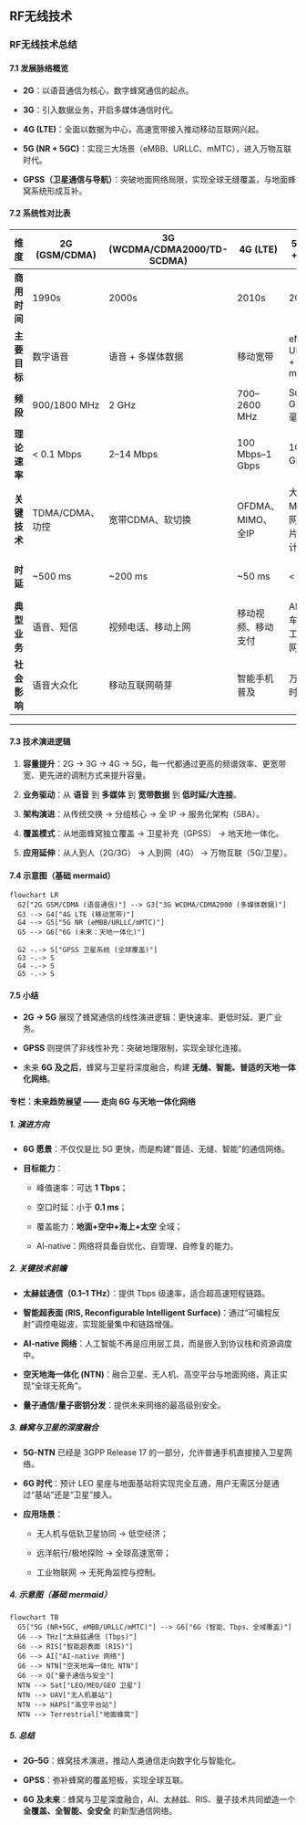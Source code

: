 ## RF无线技术

###  RF无线技术总结

#### 7.1 发展脉络概览

-   **2G**：以语音通信为核心，数字蜂窝通信的起点。
    
-   **3G**：引入数据业务，开启多媒体通信时代。
    
-   **4G (LTE)**：全面以数据为中心，高速宽带接入推动移动互联网兴起。
    
-   **5G (NR + 5GC)**：实现三大场景（eMBB、URLLC、mMTC），进入万物互联时代。
    
-   **GPSS（卫星通信与导航）**：突破地面网络局限，实现全球无缝覆盖，与地面蜂窝系统形成互补。
    

#### 7.2 系统性对比表

| 维度 | 2G (GSM/CDMA) | 3G (WCDMA/CDMA2000/TD-SCDMA) | 4G (LTE) | 5G (NR + 5GC) | GPSS (卫星通信) |
| -------- | ------------- | ---------------------------- | --------------- | ------------------- | ----------------------- |
| **商用时间** | 1990s | 2000s | 2010s | 2020s | 1990s–至今 |
| **主要目标** | 数字语音 | 语音 + 多媒体数据 | 移动宽带 | eMBB + URLLC + mMTC | 全球覆盖、导航、补充通信 |
| **频段** | 900/1800 MHz | 2 GHz | 700–2600 MHz | Sub-6 GHz + 毫米波 | L/S/Ku/Ka/V 波段 |
| **理论速率** | < 0.1 Mbps | 2–14 Mbps | 100 Mbps–1 Gbps | 10 Gbps 级 | kbps–Gbps（取决于轨道与波段） |
| **关键技术** | TDMA/CDMA、功控 | 宽带CDMA、软切换 | OFDMA、MIMO、全IP | 大规模MIMO、网络切片、边缘计算 | 多轨道协同、星间链路、多波束天线 |
| **时延** | \~500 ms | \~200 ms | \~50 ms | < 1 ms | GEO：250 ms；LEO：20–40 ms |
| **典型业务** | 语音、短信 | 视频电话、移动上网 | 移动视频、移动支付 | AR/VR、车联网、工业互联网 | 应急通信、导航定位、星基物联网 |
| **社会影响** | 语音大众化 | 移动互联网萌芽 | 智能手机普及 | 万物互联时代 | 全球互联，天地一体化 |

----------

#### 7.3 技术演进逻辑

1.  **容量提升**：2G → 3G → 4G → 5G，每一代都通过更高的频谱效率、更宽带宽、更先进的调制方式来提升容量。
    
2.  **业务驱动**：从 **语音** 到 **多媒体** 到 **宽带数据** 到 **低时延/大连接**。
    
3.  **架构演进**：从传统交换 → 分组核心 → 全 IP → 服务化架构（SBA）。
    
4.  **覆盖模式**：从地面蜂窝独立覆盖 → 卫星补充（GPSS） → 地天地一体化。
    
5.  **应用延伸**：从人到人（2G/3G） → 人到网（4G） → 万物互联（5G/卫星）。
    


#### 7.4 示意图（基础 mermaid）

```mermaid
flowchart LR
  G2["2G GSM/CDMA (语音通信)"] --> G3["3G WCDMA/CDMA2000 (多媒体数据)"]
  G3 --> G4["4G LTE (移动宽带)"]
  G4 --> G5["5G NR (eMBB/URLLC/mMTC)"]
  G5 --> G6["6G (未来：天地一体化)"]

  G2 -.-> S["GPSS 卫星系统 (全球覆盖)"]
  G3 -.-> S
  G4 -.-> S
  G5 -.-> S
```


#### 7.5 小结

-   **2G → 5G** 展现了蜂窝通信的线性演进逻辑：更快速率、更低时延、更广业务。
    
-   **GPSS** 则提供了非线性补充：突破地理限制，实现全球化连接。
    
-   未来 **6G 及之后**，蜂窝与卫星将深度融合，构建 **无缝、智能、普适的天地一体化网络**。


#### 专栏：未来趋势展望 —— 走向 6G 与天地一体化网络

##### 1. 演进方向

-   **6G 愿景**：不仅仅是比 5G 更快，而是构建“普适、无缝、智能”的通信网络。
    
-   **目标能力**：
    
    -   峰值速率：可达 **1 Tbps**；
        
    -   空口时延：小于 **0.1 ms**；
        
    -   覆盖能力：**地面+空中+海上+太空** 全域；
        
    -   AI-native：网络将具备自优化、自管理、自修复的能力。
        

##### 2. 关键技术前瞻

-   **太赫兹通信（0.1–1 THz）**：提供 Tbps 级速率，适合超高速短程链路。
    
-   **智能超表面 (RIS, Reconfigurable Intelligent Surface)**：通过“可编程反射”调控电磁波，实现能量集中和链路增强。
    
-   **AI-native 网络**：人工智能不再是应用层工具，而是嵌入到协议栈和资源调度中。
    
-   **空天地海一体化 (NTN)**：融合卫星、无人机、高空平台与地面网络，真正实现“全球无死角”。
    
-   **量子通信/量子密钥分发**：提供未来网络的最高级别安全。
    

##### 3. 蜂窝与卫星的深度融合

-   **5G-NTN** 已经是 3GPP Release 17 的一部分，允许普通手机直接接入卫星网络。
    
-   **6G 时代**：预计 LEO 星座与地面基站将实现完全互通，用户无需区分是通过“基站”还是“卫星”接入。
    
-   **应用场景**：
    
    -   无人机与低轨卫星协同 → 低空经济；
        
    -   远洋航行/极地探险 → 全球高速宽带；
        
    -   工业物联网 → 无死角监控与控制。
        

##### 4. 示意图（基础 mermaid）

```mermaid
flowchart TB
  G5["5G (NR+5GC, eMBB/URLLC/mMTC)"] --> G6["6G (智能、Tbps、全域覆盖)"]
  G6 --> THz["太赫兹通信 (Tbps)"]
  G6 --> RIS["智能超表面 (RIS)"]
  G6 --> AI["AI-native 网络"]
  G6 --> NTN["空天地海一体化 NTN"]
  G6 --> Q["量子通信与安全"]
  NTN --> Sat["LEO/MEO/GEO 卫星"]
  NTN --> UAV["无人机基站"]
  NTN --> HAPS["高空平台站"]
  NTN --> Terrestrial["地面蜂窝"]
```

##### 5. 总结

-   **2G–5G**：蜂窝技术演进，推动人类通信走向数字化与智能化。
    
-   **GPSS**：弥补蜂窝的覆盖短板，实现全球互联。
    
-   **6G 及未来**：蜂窝与卫星深度融合，AI、太赫兹、RIS、量子技术共同塑造一个 **全覆盖、全智能、全安全** 的新型通信网络。
<!--stackedit_data:
eyJoaXN0b3J5IjpbLTE3NzEzOTA0MjVdfQ==
-->